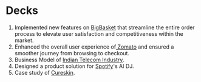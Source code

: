 # Decks

1. Implemented new features on [BigBasket](https://github.com/himanshii15/Decks/blob/e474a447143aefbe1b985d2dc2080fc9d5f7e7f8/BIGBASKET.pdf) that streamline the entire order process to elevate user satisfaction and competitiveness within the market.
2.  Enhanced the overall user experience of[ Zomato](https://github.com/himanshii15/Decks/blob/884ee8dc555ab29d9eb540088a15a9b8a142db93/zomato%20final.pdf) and ensured a smoother journey from browsing to checkout.
3.  Business Model of [Indian Telecom Industry](https://github.com/himanshii15/Decks/blob/7080bb6385b3eb33e4ba2fb8e2d72c46811f69fc/TELECOM%20INDUSTRY_20240902_143354_0000%20(1).pdf).
4.  Designed a product solution for [Spotify](https://github.com/himanshii15/Decks/blob/ba4a6302693f6d81e5a147a5f9e74252389f03a4/Black%20and%20Green%20Abstract%20Shapes%20Pitch%20Deck%20Presentation%20(2)%20(1)%20(1).pdf)'s AI DJ.
5.  Case study of [Cureskin](https://github.com/himanshii15/Decks/blob/f4aefddcb08a6884e5f763e48e01369439fe643e/cureskin%20case%20study.pdf).
